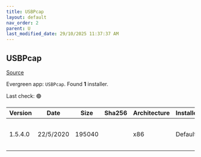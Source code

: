 ```yaml
---
title: USBPcap
layout: default
nav_order: 2
parent: U
last_modified_date: 29/10/2025 11:37:37 AM
---
```


## USBPcap

[Source](https://github.com/desowin/usbpcap/)

Evergreen app: `USBPcap`. Found **1** installer.

Last check: 🟢

| Version | Date      | Size   | Sha256 | Architecture | InstallerType | Type | URI                                                                                                                                                                            |
| ------- | --------- | ------ | ------ | ------------ | ------------- | ---- | ------------------------------------------------------------------------------------------------------------------------------------------------------------------------------ |
| 1.5.4.0 | 22/5/2020 | 195040 |        | x86          | Default       | exe  | [https://github.com/desowin/usbpcap/releases/download/1.5.4.0/USBPcapSetup-1.5.4.0.exe](https://github.com/desowin/usbpcap/releases/download/1.5.4.0/USBPcapSetup-1.5.4.0.exe) |
